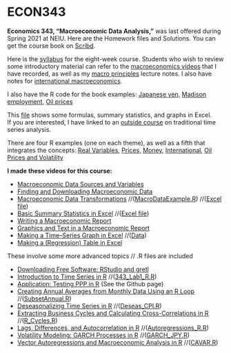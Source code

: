 # ECON343
**Economics 343, “Macroeconomic Data Analysis,”** was last offered during Spring 2021 at NEIU. Here are the Homework files and Solutions.
You can get the course book on [Scribd](https://www.scribd.com/document/459205554/Macroeconomic-Data-Analysis-Revised-2020).

Here is the [syllabus](https://docs.google.com/viewer?a=v&pid=sites&srcid=ZGVmYXVsdGRvbWFpbnxzd2hlZ2VydHl8Z3g6NjMwYjY2MTQxYTRkOGY1OQ) for the eight-week course.
Students who wish to review some introductory material can refer to the [macroeconomics videos](https://sites.google.com/site/swhegerty/macroeconomics/macroeconomics-videos) that I have recorded, as well as my [macro principles](https://docs.google.com/viewer?a=v&pid=sites&srcid=ZGVmYXVsdGRvbWFpbnxzd2hlZ2VydHl8Z3g6MjYwODYyYWZjNzdiMmZmZQ) lecture notes. I also have notes for [international macroeconomics](https://docs.google.com/viewer?a=v&pid=sites&srcid=ZGVmYXVsdGRvbWFpbnxzd2hlZ2VydHl8Z3g6NmY1NTIxMGRmMjg1OTU0MQ).

I also have the R code for the book examples: [Japanese yen](https://github.com/hegerty/ECON343/blob/main/JPY.R?
), [Madison employment](https://github.com/hegerty/ECON343/blob/main/MAD_EMP.R), [Oil prices](https://github.com/hegerty/ECON343/blob/main/WTI.R)

This [file](https://github.com/hegerty/ECON343/blob/main/MacroDataAnalysis_ExcelExample.xlsx) shows some formulas, summary statistics, and graphs in Excel.  
If you are interested, I have linked to an [outside course](https://online.stat.psu.edu/stat510/) on traditional time series analysis.

There are four R examples (one on each theme), as well as a fifth that integrates the concepts: 
                      [Real Variables](https://drive.google.com/file/u/1/d/1Fq1i7And8_HGxnmiGq81DalR_i2MHEyC/view?usp=drive_web),
                      [Prices](https://drive.google.com/file/d/1OBG-P6PIw885Sw58OFgFUMwLk3BmtdJp/view?usp=drive_web),
                      [Money](https://drive.google.com/file/d/1UKlptJXUwEsqgX_HUtx6W9_joGiiEBZo/view?usp=drive_web),
                      [International](https://drive.google.com/file/u/1/d/1-omIBiDkYegvy8uwJNWigTsndG2eS8eU/view?usp=drive_web),
                      [Oil Prices and Volatility](https://drive.google.com/file/d/1ktr3sbiJr3auxiixGNL35oQ1Pm2bhY4_/view?usp=drive_web)

**I made these videos for this course:**                   
* [Macroeconomic Data Sources and Variables](https://www.youtube.com/watch?v=at5IJnDqki4)    
* [Finding and Downloading Macroeconomic Data](https://youtu.be/xju3qb_yRBo) 
* [Macroeconomic Data Transformations](https://youtu.be/wNInxTwUzaY)         //([MacroDataExample.R](https://github.com/hegerty/ECON343/blob/main/MacroDataExample.R)) //([Excel file](https://docs.google.com/viewer?a=v&pid=sites&srcid=ZGVmYXVsdGRvbWFpbnxzd2hlZ2VydHl8Z3g6MmEwODZmZTZmZTVlMWNmNg))
* [Basic Summary Statistics in Excel](https://youtu.be/X0AG-Pj9oRA)           //([Excel file](https://github.com/hegerty/ECON343/blob/main/ECON343_SummStats_Excel.xlsx?attredirects=0))
* [Writing a Macroeconomic Report](https://youtu.be/V2MMgGsPyuQ)              
* [Graphics and Text in a Macroeconomic Report](https://youtu.be/DyQNlHSSVkQ)       
* [Making a Time–Series Graph in Excel](https://youtu.be/HCLNEfy-jKk)                 //([Data](https://github.com/hegerty/ECON343/blob/main/ECON343_Lab1_Data.csv)) 
* [Making a (Regression) Table in Excel](https://youtu.be/1_X5DsZiBAI)                                                                      

These involve some more advanced topics // .R files are included
* [Downloading Free Software: RStudio and gretl](https://www.youtube.com/watch?v=3jzJ1RzazxM)
* [Introduction to Time Series in R](https://www.youtube.com/watch?v=s3G1lDaNjzg&t=9s)               //([343_Lab1_R.R](https://github.com/hegerty/ECON343/blob/main/343_Lab1_R.R)) 
* [Application: Testing PPP in R](https://youtu.be/vbzOBzOZevg)                   (See the Github page)
* [Creating Annual Averages from Monthly Data Using an R Loop](https://youtu.be/3FrJOpUtJjs)                       //([SubsetAnnual.R](https://github.com/hegerty/ECON343/blob/main/SubsetAnnual.R))
* [Deseasonalizing Time Series in R](https://www.youtube.com/watch?v=BOeIYOV8uIs&t=2s)                    //([Deseas_CPI.R](https://github.com/hegerty/ECON343/blob/main/Deseas_CPI.R))
* [Extracting Business Cycles and Calculating Cross-Correlations in R](https://youtu.be/bxNgHGeTOCM)                 //([R_Cycles.R](https://github.com/hegerty/ECON343/blob/main/R_Cycles.R?0)) 
* [Lags, Differences, and Autocorrelation in R](https://youtu.be/Et0WrJNhBRY)                //([Autoregressions_R.R](https://github.com/hegerty/ECON343/blob/main/Autoregressions_R.R?=0)) 
* [Volatility Modeling: GARCH Processes in R](https://youtu.be/lKBgQ4MxM3Y)                                     //([GARCH_JPY.R](https://github.com/hegerty/ECON343/blob/main/GARCH_JPY.R))
* [Vector Autoregressions and Macroeconomic Analysis in R](https://youtu.be/mJFZySoNfM0)             //([CAVAR.R](https://github.com/hegerty/ECON343/blob/main/CAVAR.R))


